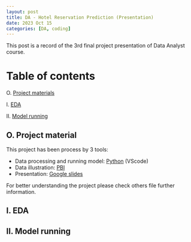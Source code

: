 ```yaml
---
layout: post
title: DA - Hotel Reservation Prediction (Presentation)
date: 2023 Oct 15
categories: [DA, coding]
---
```


This post is a record of the 3rd final project presentation of Data Analyst course.

# Table of contents
O. [Project materials](#Project_materials)

I. [EDA](#EDA)

II. [Model running](#Model_running)


## O. Project material <a name="Project_materials"></a>
This project has been process by 3 tools:
- Data processing and running model: [Python](D:\Github\Phongs-Adventure\_posts\2023-10-15-hotel-reservation-prediction-code.markdown) (VScode)
- Data illustration: [PBI](https://github.com/Kiddie-1410/hotel-reservation-prediction/blob/main/hotel_illus.pbix) 
- Presentation: [Google slides](https://docs.google.com/presentation/d/1iKUgwfeVDMJJAeI2Pq8H9JvfraGytlFfb3YjiQh0K0Q/edit?usp=sharing)

For better understanding the project please check others file further information.

## I. EDA <a name ="EDA"></a>

## II. Model running <a name="Model_running"></a>